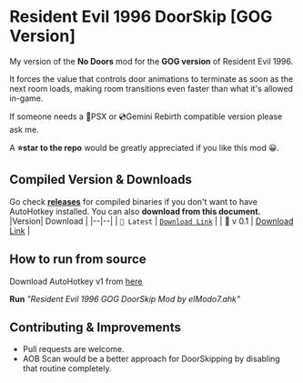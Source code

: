 # Resident Evil 1996 DoorSkip [GOG Version]
My version of the **No Doors** mod for the __GOG version__ of Resident Evil 1996.

It forces the value that controls door animations to terminate as soon as the next room loads, making room transitions even faster than what it's allowed in-game.

If someone needs a 📀PSX or 💿Gemini Rebirth compatible version please ask me.

A **⭐star to the repo** would be greatly appreciated if you like this mod 😀.


## Compiled Version & Downloads
Go check **[releases](https://github.com/elModo7/Tunnel_Manager/releases)** for compiled binaries if you don't want to have AutoHotkey installed.
You can also **download from this document.**
|Version| Download |
|--|--|
| `💾 Latest` | [`Download Link`](https://github.com/elModo7/Resident_Evil_1996_NoDoors_GOG/releases/download/v0.1/Resident.Evil.1996.GOG.DoorSkip.Mod.by.elModo7.zip)  |
| 💾 v 0.1 | [Download Link](https://github.com/elModo7/Resident_Evil_1996_NoDoors_GOG/releases/download/v0.1/Resident.Evil.1996.GOG.DoorSkip.Mod.by.elModo7.zip)  |


## How to run from source

Download AutoHotkey v1 from [here](https://www.autohotkey.com/)

**Run** *"Resident Evil 1996 GOG DoorSkip Mod by elModo7.ahk"*

## Contributing & Improvements
- Pull requests are welcome.
- AOB Scan would be a better approach for DoorSkipping by disabling that routine completely.
